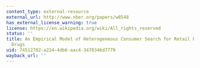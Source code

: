 ```yaml
---
content_type: external-resource
external_url: http://www.nber.org/papers/w8548
has_external_license_warning: true
license: https://en.wikipedia.org/wiki/All_rights_reserved
status: ''
title: An Empirical Model of Heterogeneous Consumer Search for Retail Prescription
  Drugs
uid: 74512782-a224-4db6-aac4-3470346d7779
wayback_url: ''
---
```

